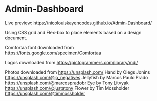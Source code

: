 # Admin-Dashboard
Live preview: https://nicolouiskayencodes.github.io/Admin-Dashboard/

Using CSS grid and Flex-box to place elements based on a design document.

Comfortaa font downloaded from https://fonts.google.com/specimen/Comfortaa

Logos downloaded from https://pictogrammers.com/library/mdi/

Photos downloaded from https://unsplash.com/
Hand by Olegs Jonins https://unsplash.com/@jo_negatives
Jellyfish by Marcos Paulo Prado https://unsplash.com/@marcospradobr
Eye by Tony Litvyak https://unsplash.com/@justatony
Flower by Tim Mossholder https://unsplash.com/@timmossholder

